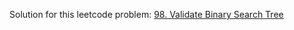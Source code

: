 Solution for this leetcode problem: [98. Validate Binary Search Tree](https://leetcode.com/problems/validate-binary-search-tree/description/)
